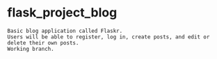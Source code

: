 # flask_project_blog
    Basic blog application called Flaskr. 
    Users will be able to register, log in, create posts, and edit or delete their own posts. 
    Working branch.
